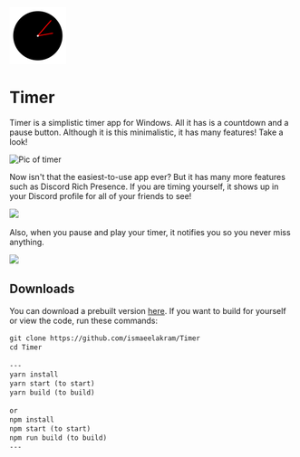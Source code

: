 <img src="public/icon.png" width="100" height="100"/>

# Timer
Timer is a simplistic timer app for Windows. All it has is a countdown and a pause button. Although it is this minimalistic, it has many features! Take a look!

![Pic of timer](https://i.imgur.com/bv72F3t.png)

Now isn't that the easiest-to-use app ever? But it has many more features such as Discord Rich Presence. If you are timing yourself, it shows up in your Discord profile for all of your friends to see!

<img src="https://i.imgur.com/Uo7L1WF.png" width="150"/>

Also, when you pause and play your timer, it notifies you so you never miss anything.

<img src="https://i.imgur.com/iMR2bv2.png" width="400"/>

## Downloads
You can download a prebuilt version [here](https://github.com/ismaeelakram/Timer/releases). If you want to build for yourself or view the code, run these commands:
```
git clone https://github.com/ismaeelakram/Timer
cd Timer

---
yarn install
yarn start (to start)
yarn build (to build)

or
npm install
npm start (to start)
npm run build (to build)
---
